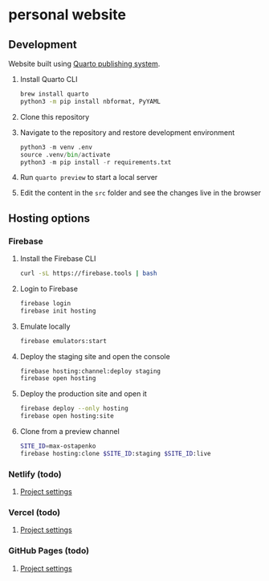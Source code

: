 # personal website

## Development

Website built using [Quarto publishing system](https://quarto.org/).

1. Install Quarto CLI

    ```sh
    brew install quarto
    python3 -m pip install nbformat, PyYAML
    ```

2. Clone this repository
3. Navigate to the repository and restore development environment

    ```python
    python3 -m venv .env
    source .venv/bin/activate
    python3 -m pip install -r requirements.txt
    ```

4. Run `quarto preview` to start a local server
5. Edit the content in the `src` folder and see the changes live in the browser

## Hosting options

### Firebase

1. Install the Firebase CLI

    ```sh
    curl -sL https://firebase.tools | bash
    ```

2. Login to Firebase

    ```sh
    firebase login
    firebase init hosting
    ```

3. Emulate locally

    ```sh
    firebase emulators:start
    ```

4. Deploy the staging site and open the console

    ```sh
    firebase hosting:channel:deploy staging
    firebase open hosting
    ```

5. Deploy the production site and open it

    ```sh
    firebase deploy --only hosting
    firebase open hosting:site
    ```

6. Clone from a preview channel

    ```sh
    SITE_ID=max-ostapenko
    firebase hosting:clone $SITE_ID:staging $SITE_ID:live
    ```

### Netlify (todo)

1. [Project settings](https://app.netlify.com/sites/max-ostapenko/)

### Vercel (todo)

1. [Project settings](https://vercel.com/max-ostapenko/website-source/)

### GitHub Pages (todo)

1. [Project settings](https://github.com/max-ostapenko/website-source/settings/pages)
